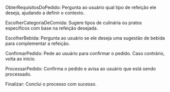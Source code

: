 ObterRequisitosDoPedido: Pergunta ao usuário qual tipo de refeição ele deseja, ajudando a definir o contexto.

EscolherCategoriaDeComida: Sugere tipos de culinária ou pratos específicos com base na refeição desejada.

EscolherBebida: Pergunta ao usuário se ele deseja uma sugestão de bebida para complementar a refeição.

ConfirmarPedido: Pede ao usuário para confirmar o pedido. Caso contrário, volta ao início.

ProcessarPedido: Confirma o pedido e avisa ao usuário que está sendo processado.

Finalizar: Conclui o processo com sucesso.